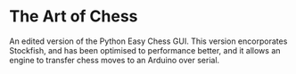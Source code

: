 # The Art of Chess

An edited version of the Python Easy Chess GUI. This version encorporates Stockfish, and has been optimised to performance better, and it allows an engine to transfer chess moves to an Arduino over serial.
